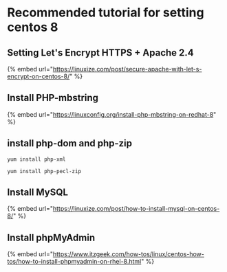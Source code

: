 # Recommended tutorial for setting centos 8

## Setting Let's Encrypt HTTPS + Apache 2.4

{% embed url="https://linuxize.com/post/secure-apache-with-let-s-encrypt-on-centos-8/" %}

## Install PHP-mbstring 

{% embed url="https://linuxconfig.org/install-php-mbstring-on-redhat-8" %}

## install php-dom and php-zip

```text
yum install php-xml
```

```text
yum install php-pecl-zip
```

## Install MySQL

{% embed url="https://linuxize.com/post/how-to-install-mysql-on-centos-8/" %}

## Install phpMyAdmin

{% embed url="https://www.itzgeek.com/how-tos/linux/centos-how-tos/how-to-install-phpmyadmin-on-rhel-8.html" %}



